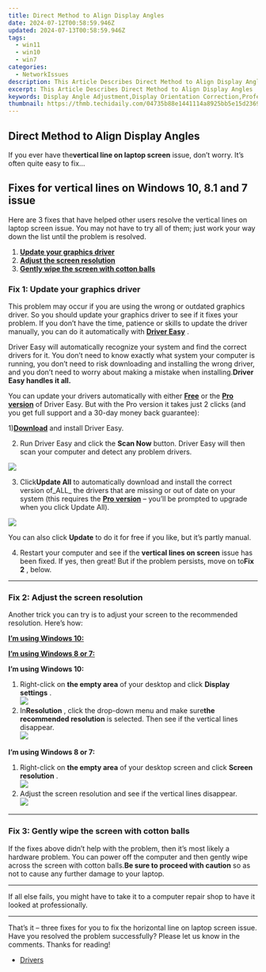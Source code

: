 ```yaml
---
title: Direct Method to Align Display Angles
date: 2024-07-12T00:58:59.946Z
updated: 2024-07-13T00:58:59.946Z
tags:
  - win11
  - win10
  - win7
categories:
  - NetworkIssues
description: This Article Describes Direct Method to Align Display Angles
excerpt: This Article Describes Direct Method to Align Display Angles
keywords: Display Angle Adjustment,Display Orientation Correction,Professional Display Alignment,Monitor Angle Calibration,Optimal Viewing Angle,Ergonomic Display Setup,direct method to align display angles
thumbnail: https://thmb.techidaily.com/04735b88e1441114a8925bb5e15d2369f293d2c3a93400105413a698d6a65c62.jpg
---
```


## Direct Method to Align Display Angles

 If you ever have the**vertical line on laptop screen** issue, don’t worry. It’s often quite easy to fix…

## Fixes for vertical lines on Windows 10, 8.1 and 7 issue

 Here are 3 fixes that have helped other users resolve the vertical lines on laptop screen issue. You may not have to try all of them; just work your way down the list until the problem is resolved.

1. [**Update your graphics driver**](#F1)
2. [**Adjust the screen resolution**](#F2)
3. [**Gently wipe the screen with cotton balls**](#F3)

### Fix 1: Update your graphics driver

 This problem may occur if you are using the wrong or outdated graphics driver. So you should update your graphics driver to see if it fixes your problem. If you don’t have the time, patience or skills to update the driver manually, you can do it automatically with **[Driver Easy](https://tools.techidaily.com/drivereasy/download/)**  .

 Driver Easy will automatically recognize your system and find the correct drivers for it. You don’t need to know exactly what system your computer is running, you don’t need to risk downloading and installing the wrong driver, and you don’t need to worry about making a mistake when installing.**Driver Easy handles it all.**

 You can update your drivers automatically with either [](https://tools.techidaily.com/drivereasy/download/) **[Free](https://tools.techidaily.com/drivereasy/download/)** [](https://tools.techidaily.com/drivereasy/download/) or the **[Pro version](https://tools.techidaily.com/drivereasy/download/)**  of Driver Easy. But with the Pro version it takes just 2 clicks (and you get full support and a 30-day money back guarantee):

 1)[**Download**](https://tools.techidaily.com/drivereasy/download/) and install Driver Easy.

 2) Run Driver Easy and click the **Scan Now** button. Driver Easy will then scan your computer and detect any problem drivers.

![](https://images.drivereasy.com/wp-content/uploads/2018/07/img_5b46ffcde1143.jpg)

 3) Click**Update All** to automatically download and install the correct version of_ALL_ the drivers that are missing or out of date on your system (this requires the [**Pro version**](https://tools.techidaily.com/drivereasy/download/) – you’ll be prompted to upgrade when you click Update All).

![](https://images.drivereasy.com/wp-content/uploads/2018/07/img_5b594e371b13c.jpg)

 You can also click **Update** to do it for free if you like, but it’s partly manual.

 4) Restart your computer and see if the **vertical lines on screen** issue has been fixed. If yes, then great! But if the problem persists, move on to**Fix 2** , below.

---

### Fix 2: Adjust the screen resolution

 Another trick you can try is to adjust your screen to the recommended resolution. Here’s how:

[**I’m using Windows 10:**](#W10)

[**I’m using Windows 8 or 7:**](#W7)

 **I’m using Windows 10:**

1. Right-click on **the empty area**   of your desktop and click **Display settings** .  
![](https://images.drivereasy.com/wp-content/uploads/2018/07/img_5b4c67b31715b.jpg)
2. In**Resolution** , click the drop-down menu and make sure**the recommended resolution** is selected. Then see if the vertical lines disappear.  
![](https://images.drivereasy.com/wp-content/uploads/2018/07/img_5b4c683faa667.jpg)

 **I’m using Windows 8 or 7:**

1. Right-click on **the empty area**   of your desktop screen and click **Screen resolution** .  
![](https://images.drivereasy.com/wp-content/uploads/2018/07/img_5b5ed6d79ee72.jpg)
2. Adjust the screen resolution and see if the vertical lines disappear.  
![](https://images.drivereasy.com/wp-content/uploads/2018/08/img_5b72884ff0e75.jpg)

---

### Fix 3: Gently wipe the screen with cotton balls

 If the fixes above didn’t help with the problem, then it’s most likely a hardware problem. You can power off the computer and then gently wipe across the screen with cotton balls.**Be sure to proceed with caution** so as not to cause any further damage to your laptop.

---

 If all else fails, you might have to take it to a computer repair shop to have it looked at professionally.

---

 That’s it – three fixes for you to fix the horizontal line on laptop screen issue. Have you resolved the problem successfully? Please let us know in the comments. Thanks for reading!

* [Drivers](https://tools.techidaily.com/drivereasy/download/)

<ins class="adsbygoogle"
     style="display:block"
     data-ad-format="autorelaxed"
     data-ad-client="ca-pub-7571918770474297"
     data-ad-slot="1223367746"></ins>



<ins class="adsbygoogle"
     style="display:block"
     data-ad-client="ca-pub-7571918770474297"
     data-ad-slot="8358498916"
     data-ad-format="auto"
     data-full-width-responsive="true"></ins>




